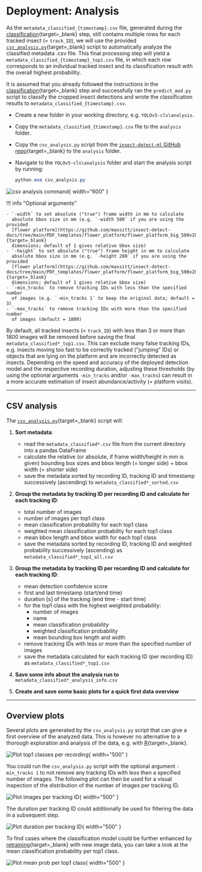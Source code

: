 # Deployment: Analysis

As the `metadata_classified_{timestamp}.csv` file, generated during the
[classification](classification.md){target=_blank} step, still contains multiple
rows for each tracked insect (= `track_ID`), we will use the provided
[`csv_analysis.py`](https://github.com/maxsitt/insect-detect-ml/blob/main/csv_analysis.py){target=_blank}
script to automatically analyze the classified metadata .csv file. This final
processing step will yield a `metadata_classified_{timestamp}_top1.csv` file,
in which each row corresponds to an individual tracked insect and its
classification result with the overall highest probability.

It is assumed that you already followed the instructions in the
[classification](classification.md){target=_blank} step and successfully ran the
`predict_mod.py` script to classify the cropped insect detections and wrote the
classification results to `metadata_classified_{timestamp}.csv`.

- Create a new folder in your working directory, e.g. `YOLOv5-cls\analysis`.
- Copy the `metadata_classified_{timestamp}.csv` file to the `analysis` folder.
- Copy the `csv_analysis.py` script from the
  [`insect-detect-ml` GitHub repo](https://github.com/maxsitt/insect-detect-ml){target=_blank}
  to the `analysis` folder.
- Navigate to the `YOLOv5-cls\analysis` folder and start the analysis script by running:

    ``` powershell
    python.exe csv_analysis.py
    ```

![csv analysis command](assets/images/csv_analysis_command.png){ width="600" }

!!! info "Optional arguments"

    - `-width` to set absolute ("true") frame width in mm to calculate
      absolute bbox size in mm (e.g. `-width 500` if you are using the provided
      [flower platform](https://github.com/maxsitt/insect-detect-docs/tree/main/PDF_templates/flower_platform/flower_platform_big_500x280){target=_blank}
      dimensions; default of 1 gives relative bbox size)
    - `-height` to set absolute ("true") frame height in mm to calculate
      absolute bbox size in mm (e.g. `-height 280` if you are using the provided
      [flower platform](https://github.com/maxsitt/insect-detect-docs/tree/main/PDF_templates/flower_platform/flower_platform_big_500x280){target=_blank}
      dimensions; default of 1 gives relative bbox size)
    - `-min_tracks` to remove tracking IDs with less than the specified number
      of images (e.g. `-min_tracks 1` to keep the original data; default = 3)
    - `-max_tracks` to remove tracking IDs with more than the specified number
      of images (default = 1800)

By default, all tracked insects (= `track_ID`) with less than 3 or more than 1800
images will be removed before saving the final `metadata_classified*_top1.csv`.
This can exclude many false tracking IDs, e.g. insects moving too fast to be
correctly tracked ("jumping" IDs) or objects that are lying on the platform and
are incorrectly detected as insects. Depending on the speed and accuracy of the
deployed detection model and the respective recording duration, adjusting these
thresholds (by using the optional arguments `-min_tracks` and/or `-max_tracks`) can
result in a more accurate estimation of insect abundance/activity (= platform visits).

---

## CSV analysis

The [`csv_analysis.py`](https://github.com/maxsitt/insect-detect-ml/blob/main/csv_analysis.py){target=_blank}
script will:

1.  **Sort metadata**:
    - read the `metadata_classified*.csv` file from the current directory into a
      pandas DataFrame
    - calculate the relative (or absolute, if frame width/height in mm is given)
      bounding box sizes and bbox length (= longer side) + bbox width (= shorter side)
    - save the metadata sorted by recording ID, tracking ID and timestamp
      successively (ascending) to `metadata_classified*_sorted.csv`

2.  **Group the metadata by tracking ID per recording ID and calculate for each tracking ID**:
    - total number of images
    - number of images per top1 class
    - mean classification probability for each top1 class
    - weighted mean classification probability for each top1 class
    - mean bbox length and bbox width for each top1 class
    - save the metadata sorted by recording ID, tracking ID and weighted
      probability successively (ascending) as `metadata_classified*_top1_all.csv`

3.  **Group the metadata by tracking ID per recording ID and calculate for each tracking ID**:
    - mean detection confidence score
    - first and last timestamp (start/end time)
    - duration [s] of the tracking (end time - start time)
    - for the top1 class with the highest weighted probability:
        - number of images
        - name
        - mean classification probability
        - weighted classification probability
        - mean bounding box length and width
    - remove tracking IDs with less or more than the specified number of images
    - save the metadata calculated for each tracking ID (per recording ID) as
      `metadata_classified*_top1.csv`

4.  **Save some info about the analysis run to** `metadata_classified*_analysis_info.csv`

5.  **Create and save some basic plots for a quick first data overview**

---

## Overview plots

Several plots are generated by the `csv_analysis.py` script that can give a
first overview of the analyzed data. This is however no alternative to a
thorough exploration and analysis of the data, e.g. with
[R](https://cran.r-project.org/){target=_blank}.

![Plot top1 classes per recording](assets/images/top1_classes_per_rec.png){ width="500" }

You could run the `csv_analysis.py` script with the optional argument
`-min_tracks 1` to not remove any tracking IDs with less then a specified
number of images. The following plot can then be used for a visual inspection
of the distribution of the number of images per tracking ID.

![Plot images per tracking ID](assets/images/imgs_per_track.png){ width="500" }

The duration per tracking ID could additionally be used for filtering the data
in a subsequent step.

![Plot duration per tracking ID](assets/images/duration_per_track.png){ width="500" }

To find cases where the classification model could be further enhanced by
[retraining](../modeltraining/train_classification.md){target=_blank} with new image
data, you can take a look at the mean classification probability per top1 class.

![Plot mean prob per top1 class](assets/images/top1_classes_mean_prob.png){ width="500" }
